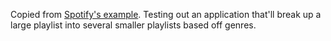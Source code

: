 Copied from [Spotify's example](https://github.com/spotify/web-api-auth-examples). Testing out an application that'll break up a large playlist into several smaller playlists based off genres.
